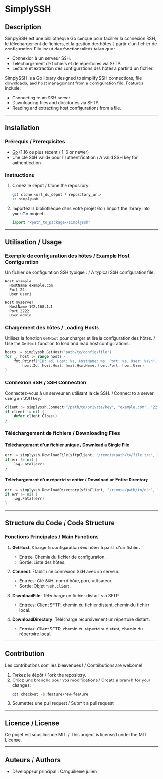 # SimplySSH

## Description

SimplySSH est une bibliothèque Go conçue pour faciliter la connexion SSH, le téléchargement de fichiers, et la gestion des hôtes à partir d'un fichier de configuration. Elle inclut des fonctionnalités telles que :

- Connexion à un serveur SSH.
- Téléchargement de fichiers et de répertoires via SFTP.
- Lecture et extraction des configurations des hôtes à partir d'un fichier.

SimplySSH is a Go library designed to simplify SSH connections, file downloads, and host management from a configuration file. Features include:

- Connecting to an SSH server.
- Downloading files and directories via SFTP.
- Reading and extracting host configurations from a file.

---

## Installation

### Prérequis / Prerequisites

- [Go](https://golang.org/) (1.16 ou plus récent / 1.16 or newer)
- Une clé SSH valide pour l'authentification / A valid SSH key for authentication

### Instructions

1. Clonez le dépôt / Clone the repository:
   ```bash
   git clone <url_du_dépôt / repository_url>
   cd simplyssh
   ```
2. Importez la bibliothèque dans votre projet Go / Import the library into your Go project:
   ```go
   import "<path_to_package>/simplyssh"
   ```

---

## Utilisation / Usage

### Exemple de configuration des hôtes / Example Host Configuration

Un fichier de configuration SSH typique : / A typical SSH configuration file:

```plaintext
Host example
  HostName example.com
  Port 22
  User user1

Host myserver
  HostName 192.168.1.1
  Port 2222
  User admin
```

### Chargement des hôtes / Loading Hosts

Utilisez la fonction `GetHost` pour charger et lire la configuration des hôtes. / Use the `GetHost` function to load and read host configurations.

```go
hosts := simplyssh.GetHost("path/to/config/file")
for _, host := range hosts {
    fmt.Printf("ID: %d, Host: %s, HostName: %s, Port: %s, User: %s\n",
        host.Id, host.Host, host.HostName, host.Port, host.User)
}
```

### Connexion SSH / SSH Connection

Connectez-vous à un serveur en utilisant la clé SSH. / Connect to a server using an SSH key.

```go
client := simplyssh.Connect("/path/to/private/key", "example.com", "22", "user1")
if client != nil {
    defer client.Close()
}
```

### Téléchargement de fichiers / Downloading Files

#### Téléchargement d'un fichier unique / Download a Single File

```go
err := simplyssh.DownloadFile(sftpClient, "/remote/path/to/file.txt", "/local/path/to/file.txt")
if err != nil {
    log.Fatal(err)
}
```

#### Téléchargement d'un répertoire entier / Download an Entire Directory

```go
err := simplyssh.DownloadDirectory(sftpClient, "/remote/path/to/dir", "/local/path/to/dir")
if err != nil {
    log.Fatal(err)
}
```

---

## Structure du Code / Code Structure

### Fonctions Principales / Main Functions

1. **GetHost**: Charge la configuration des hôtes à partir d'un fichier.

   - Entrée: Chemin du fichier de configuration.
   - Sortie: Liste des hôtes.

2. **Connect**: Établit une connexion SSH avec un serveur.

   - Entrées: Clé SSH, nom d'hôte, port, utilisateur.
   - Sortie: Objet `*ssh.Client`.

3. **DownloadFile**: Télécharge un fichier distant via SFTP.

   - Entrées: Client SFTP, chemin du fichier distant, chemin du fichier local.

4. **DownloadDirectory**: Télécharge récursivement un répertoire distant.

   - Entrées: Client SFTP, chemin du répertoire distant, chemin du répertoire local.

---

## Contribution

Les contributions sont les bienvenues ! / Contributions are welcome!

1. Forkez le dépôt / Fork the repository.
2. Créez une branche pour vos modifications / Create a branch for your changes:
   ```bash
   git checkout -b feature/new-feature
   ```
3. Soumettez une pull request / Submit a pull request.

---

## Licence / License

Ce projet est sous licence MIT. / This project is licensed under the MIT License.

---


## Auteurs / Authors

- Développeur principal : Canguilieme julien
